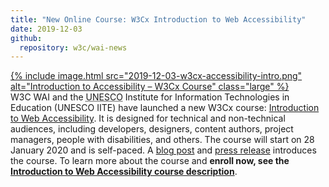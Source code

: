 ```yaml
---
title: "New Online Course: W3Cx Introduction to Web Accessibility"
date: 2019-12-03
github:
  repository: w3c/wai-news
---
```


[{% include image.html src="2019-12-03-w3cx-accessibility-intro.png" alt="Introduction to Accessibility – W3Cx Course" class="large" %}](https://www.edx.org/course/web-accessibility-introduction)<br>
W3C WAI and the <abbr title="United Nations Educational, Scientific and Cultural Organization">UNESCO</abbr> Institute for Information Technologies in Education (UNESCO IITE) have launched a new W3Cx course: [Introduction to Web Accessibility](https://www.edx.org/course/web-accessibility-introduction). It is designed for technical and non-technical audiences, including developers, designers, content authors, project managers, people with disabilities, and others. The course will start on 28 January 2020 and is self-paced. A [blog post](https://www.w3.org/blog/2019/12/free-online-course-introduction-to-web-accessibility) and [press release](https://www.w3.org/2019/12/pressrelease-intro-web-accessibility-course.html.en) introduces the course. To learn more about the course and **enroll now, see the [Introduction to Web Accessibility course description](https://www.edx.org/course/web-accessibility-introduction)**.
